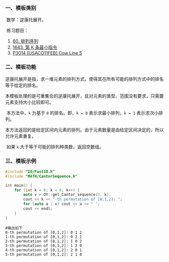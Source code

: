 ### 一、模板类别

​	数学：逆康托展开。

​	练习题目：

1. [60. 排列序列](https://leetcode.cn/problems/permutation-sequence/)
2. [1643. 第 K 条最小指令](https://leetcode.cn/problems/kth-smallest-instructions/)
3. [P3014 [USACO11FEB] Cow Line S](https://www.luogu.com.cn/problem/P3014)



### 二、模板功能

​	逆康托展开是指，求一堆元素的排列方式，使得其在所有可能的排列方式中的排名等于给定的排名。

​	本模板处理的是可重集合的逆康托展开，且对元素的类型、范围没有要求，只需要元素支持大小比较即可。

​	本方法中，`k` 为基于 `0` 的排名。即，`k = 0` 表示求最小排列，`k = 1` 表示求次小排列。

​	本方法返回的是给定区间内元素的排列。由于元素数量是由给定区间决定的，所以允许元素重复。

​	如果 `k` 大于等于可能的排列种类数，返回空数组。


### 三、模板示例

```c++
#include "IO/FastIO.h"
#include "MATH/CantorSequence.h"

int main() {
    for (int k = 0; k < 6; k++) {
        auto v = OY::get_Cantor_sequence(3, k);
        cout << k << "-th permutation of [0,1,2]: ";
        for (auto a : v) cout << a << ' ';
        cout << endl;
    }
}
```

```
#输出如下
0-th permutation of [0,1,2]: 0 1 2 
1-th permutation of [0,1,2]: 0 2 1 
2-th permutation of [0,1,2]: 1 0 2 
3-th permutation of [0,1,2]: 1 2 0 
4-th permutation of [0,1,2]: 2 0 1 
5-th permutation of [0,1,2]: 2 1 0 

```

